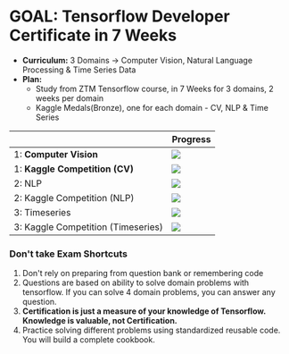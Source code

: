 # GOAL: Tensorflow Developer Certificate in 7 Weeks

- **Curriculum:** 3 Domains -> Computer Vision, Natural Language Processing & Time Series Data
- **Plan:**
    - Study from ZTM Tensorflow course, in 7 Weeks for 3 domains, 2 weeks per domain
    - Kaggle Medals(Bronze), one for each domain - CV, NLP & Time Series

|            | Progress       |
| ----------- | ------------------ |
1: **Computer Vision**                  | ![](https://geps.dev/progress/40) |
1: **Kaggle Competition (CV)**          | ![](https://geps.dev/progress/0) |
2: NLP                              | ![](https://geps.dev/progress/0) | 
2: Kaggle Competition (NLP)         | ![](https://geps.dev/progress/0) | 
3: Timeseries                       | ![](https://geps.dev/progress/0) | 
3: Kaggle Competition (Timeseries)  | ![](https://geps.dev/progress/0) | 

### Don't take Exam Shortcuts
1. Don't rely on preparing from question bank or remembering code 
2. Questions are based on ability to solve domain problems with tensorflow. If you can solve 4 domain problems, you can answer any question.
3. **Certification is just a measure of your knowledge of Tensorflow. Knowledge is valuable, not Certification.**
4. Practice solving different problems using standardized reusable code. You will build a complete cookbook.